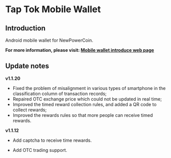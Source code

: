 # Tap Tok Mobile Wallet

## Introduction

Android mobile wallet for NewPowerCoin.

**For more information, please visit: [Mobile wallet introduce web page](http://npw.live/m/)**


## Update notes

**v1.1.20**

- Fixed the problem of misalignment in various types of smartphone in the classification column of transaction records;
- Repaired OTC exchange price which could not be updated in real time;
- Improved the timed reward collection rules, and added a QR code to collect rewards;
- Improved the rewards rules so that more people can receive timed rewards.


**v1.1.12**

- Add captcha to receive time rewards.

- Add OTC trading support.